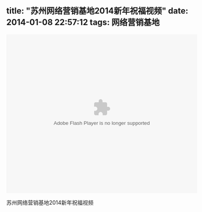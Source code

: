 title: "苏州网络营销基地2014新年祝福视频"
date: 2014-01-08 22:57:12
tags: 网络营销基地
---
<object width="500" height="416"><param name="allowscriptaccess" value="sameDomain"><param name="wmode" value="transparent"><param name="movie" value="http://player.youku.com/player.php/sid/164807501/v.swf"><param name="allowfullscreen" value="true"><embed src="http://player.youku.com/player.php/sid/164807501/v.swf" width="500" height="416" allowscriptaccess="sameDomain" allowfullscreen="true" wmode="transparent" type="application/x-shockwave-flash"></object>

苏州网络营销基地2014新年祝福视频